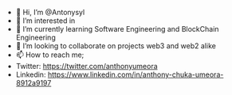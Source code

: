 - 👋 Hi, I’m @Antonysyl
- 👀 I’m interested in
- 🌱 I’m currently learning Software Engineering and BlockChain Engineering
- 💞️ I’m looking to collaborate on projects web3 and web2 alike
- 📫 How to reach me;
- Twitter: https://twitter.com/anthonyumeora
- Linkedin: https://www.linkedin.com/in/anthony-chuka-umeora-8912a9197

<!---
Antonysyl/Antonysyl is a ✨ special ✨ repository because its `README.md` (this file) appears on your GitHub profile.
You can click the Preview link to take a look at your changes.
--->
